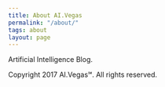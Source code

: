 ```yaml
---
title: About AI.Vegas
permalink: "/about/"
tags: about
layout: page
---
```


Artificial Intelligence Blog.

Copyright 2017 AI.Vegas℠. All rights reserved.

